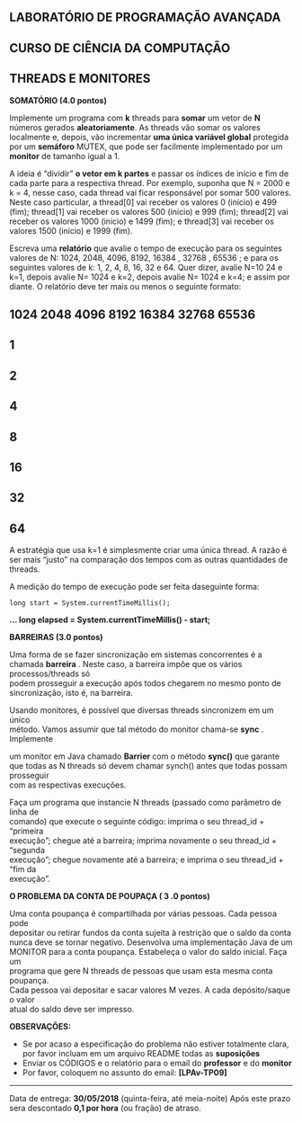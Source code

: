 ## LABORATÓRIO	DE	PROGRAMAÇÃO	AVANÇADA

## CURSO	DE	CIÊNCIA	DA	COMPUTAÇÃO

## THREADS	E	MONITORES

**SOMATÓRIO (4.0 pontos)**

Implemente um programa com **k** threads para **somar** um vetor de **N** números gerados
**aleatoriamente**. As threads vão somar os valores localmente e, depois, vão
incrementar **uma única variável global** protegida por um **semáforo** MUTEX, que
pode ser facilmente implementado por um **monitor** de tamanho igual a 1.

A ideia é “dividir” **o vetor em k partes** e passar os índices de início e fim de cada
parte para a respectiva thread. Por exemplo, suponha que N = 2000 e k = 4, nesse
caso, cada thread vai ficar responsável por somar 500 valores. Neste caso particular, a
thread[0] vai receber os valores 0 (início) e 499 (fim); thread[1] vai receber os valores
500 (início) e 999 (fim); thread[2] vai receber os valores 1000 (início) e 1499 (fim); e
thread[3] vai receber os valores 1500 (início) e 1999 (fim).

Escreva uma **relatório** que avalie o tempo de execução para os seguintes valores de
N: 1024, 2048, 4096, 8192, 16384 , 32768 , 65536 ; e para os seguintes valores de k: 1,
2, 4, 8, 16, 32 e 64. Quer dizer, avalie N=10 24 e k=1, depois avalie N= 1024 e k=2,
depois avalie N= 1024 e k=4; e assim por diante. O relatório deve ter mais ou menos o
seguinte formato:

## 1024 2048 4096 8192 16384 32768 65536

## 1

## 2

## 4

## 8

## 16

## 32

## 64

A estratégia que usa k=1 é simplesmente criar uma única thread. A razão é ser mais
“justo” na comparação dos tempos com as outras quantidades de threads.

A medição do tempo de execução pode ser feita daseguinte forma:

```
long start = System.currentTimeMillis();
```
**...
long elapsed = System.currentTimeMillis() - start;**


**BARREIRAS (3.0	pontos)**

Uma forma	de	se	fazer	sincronização em	sistemas	concorrentes	é	a	chamada	
**barreira** .	Neste	caso,	a barreira	impõe	que	os	vários	processos/threads	só	
podem	prosseguir	a	execução	após	todos	chegarem	no	mesmo	ponto	de	
sincronização,	isto	é,	na	barreira.

Usando	monitores,	é	possível	que	diversas	threads	sincronizem	em	um	único	
método.	Vamos	assumir	que	tal	método	do	monitor	chama-se	 **sync** .	Implemente	

um	monitor	em	Java	chamado	 **Barrier** com	o	método	 **sync()** que	garante	que	
todas	as	N	threads	só	devem	chamar	synch()	antes	que	todas	possam	prosseguir	
com	as	respectivas	execuções.	

Faça	um	programa	que	instancie	N	threads	(passado	como	parâmetro	de	linha	de	
comando)	que	execute	o	seguinte	código:	imprima	o	seu	thread_id	+	“primeira	
execução”;	chegue	até	a	barreira;	imprima	novamente	o	seu	thread_id	+	“segunda	
execução”;	chegue	novamente	até	a	barreira;	e	imprima	o	seu	thread_id	+	“fim	da	
execução”.

**O	PROBLEMA	DA	CONTA	DE	POUPAÇA ( 3 .0	pontos)**

Uma	conta	poupança	é	compartilhada	por	várias	pessoas.	Cada	pessoa	pode	
depositar	ou	retirar	fundos	da	conta	sujeita	à	restrição	que	o	saldo	da	conta	
nunca	deve	se	tornar	negativo.	Desenvolva	uma	implementação	Java	de	um	
MONITOR	para	a	conta	poupança.	Estabeleça	o	valor	do	saldo	inicial.	Faça	um	
programa	que	gere	N	threads	de	pessoas que	usam	esta	mesma	conta	poupança.	
Cada	pessoa	vai	depositar	e	sacar	valores	M	vezes.	A	cada	depósito/saque	o	valor	
atual	do	saldo	deve	ser	impresso.

**OBSERVAÇÕES:**

- Se	por	acaso	a	especificação do	problema não	estiver	totalmente	clara,	
    por	favor	incluam	em	um	arquivo	README	todas	as	 **suposições**
- Enviar	os	CÓDIGOS e	o	relatório para	o	email	do	 **professor** e	do	 **monitor**
- Por	favor,	coloquem no	assunto	do	email:	 **[LPAv-TP09]**
- - -
Data	de	entrega:	 **30/05/2018** (quinta-feira,	até	meia-noite)
Após	este	prazo	sera	descontado	 **0,1	por	hora** (ou	fração)	de	atraso.


